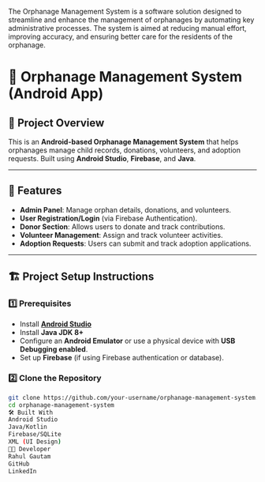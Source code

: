 The Orphanage Management System is a software solution designed to streamline and enhance the management of orphanages by automating key administrative processes. The system is aimed at reducing manual effort, improving accuracy, and ensuring better care for the residents of the orphanage.

# 📱 Orphanage Management System (Android App)

## 🚀 Project Overview
This is an **Android-based Orphanage Management System** that helps orphanages manage child records, donations, volunteers, and adoption requests. Built using **Android Studio**, **Firebase**, and **Java**.

---

## 📌 Features
- **Admin Panel**: Manage orphan details, donations, and volunteers.
- **User Registration/Login** (via Firebase Authentication).
- **Donor Section**: Allows users to donate and track contributions.
- **Volunteer Management**: Assign and track volunteer activities.
- **Adoption Requests**: Users can submit and track adoption applications.

---

## 🏗 Project Setup Instructions

### 1️⃣ Prerequisites
- Install **[Android Studio](https://developer.android.com/studio)**
- Install **Java JDK 8+**
- Configure an **Android Emulator** or use a physical device with **USB Debugging enabled**.
- Set up **Firebase** (if using Firebase authentication or database).

### 2️⃣ Clone the Repository
```bash
git clone https://github.com/your-username/orphanage-management-system.git
cd orphanage-management-system
🛠 Built With
Android Studio
Java/Kotlin
Firebase/SQLite
XML (UI Design)
👨‍💻 Developer
Rahul Gautam
GitHub
LinkedIn

